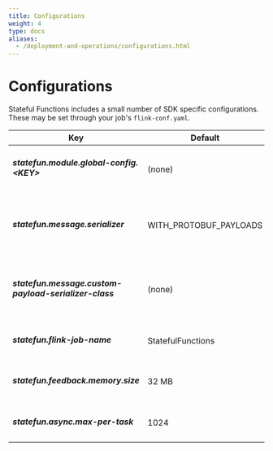 ```yaml
---
title: Configurations
weight: 4
type: docs
aliases:
  - /deployment-and-operations/configurations.html
---
```

<!--
Licensed to the Apache Software Foundation (ASF) under one
or more contributor license agreements.  See the NOTICE file
distributed with this work for additional information
regarding copyright ownership.  The ASF licenses this file
to you under the Apache License, Version 2.0 (the
"License"); you may not use this file except in compliance
with the License.  You may obtain a copy of the License at

  http://www.apache.org/licenses/LICENSE-2.0

Unless required by applicable law or agreed to in writing,
software distributed under the License is distributed on an
"AS IS" BASIS, WITHOUT WARRANTIES OR CONDITIONS OF ANY
KIND, either express or implied.  See the License for the
specific language governing permissions and limitations
under the License.
-->

# Configurations

Stateful Functions includes a small number of SDK specific configurations.
These may be set through your job's ``flink-conf.yaml``.

<table class="table table-bordered">
    <thead>
        <tr>
            <th class="text-left" style="width: 20%">Key</th>
            <th class="text-left" style="width: 15%">Default</th>
            <th class="text-left" style="width: 10%">Type</th>
            <th class="text-left" style="width: 55%">Description</th>
        </tr>
    </thead>
    <tbody>
        <tr>
            <td><h5>statefun.module.global-config.&lt;KEY&gt;</h5></td>
            <td style="word-wrap: break-word;">(none)</td>
            <td>String</td>
            <td>Adds the given key/value pair to the Stateful Functions global configuration.</td>
        </tr>
		<tr>
            <td><h5>statefun.message.serializer</h5></td>
            <td style="word-wrap: break-word;">WITH_PROTOBUF_PAYLOADS</td>
            <td>Message Serializer</td>
            <td>The serializer to use for on the wire messages. Options are WITH_PROTOBUF_PAYLOADS, WITH_KRYO_PAYLOADS, WITH_RAW_PAYLOADS, WITH_CUSTOM_PAYLOADS.</td>
        </tr>
		<tr>
            <td><h5>statefun.message.custom-payload-serializer-class</h5></td>
            <td style="word-wrap: break-word;">(none)</td>
            <td>String</td>
            <td>The custom payload serializer class to use with the WITH_CUSTOM_PAYLOADS serializer, which must implement MessagePayloadSerializer.</td>
        </tr>
		<tr>
            <td><h5>statefun.flink-job-name</h5></td>
            <td style="word-wrap: break-word;">StatefulFunctions</td>
            <td>String</td>
            <td>The name to display in the Flink-UI.</td>
        </tr>
		<tr>
            <td><h5>statefun.feedback.memory.size</h5></td>
            <td style="word-wrap: break-word;">32 MB</td>
            <td>Memory</td>
            <td>The number of bytes to use for in memory buffering of the feedback channel, before spilling to disk.</td>
        </tr>
        <tr>
            <td><h5>statefun.async.max-per-task</h5></td>
            <td style="word-wrap: break-word;">1024</td>
            <td>Integer</td>
            <td>The max number of async operations per task before backpressure is applied.</td>
        </tr>
	</tbody>
</table>